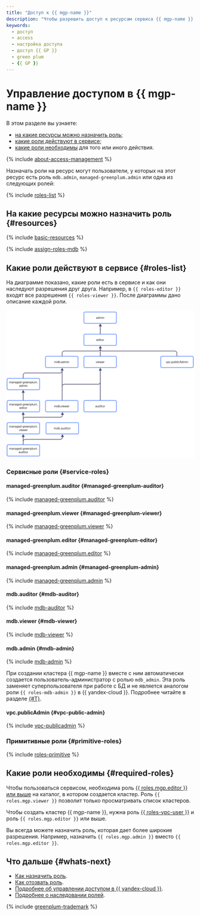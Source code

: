 ```yaml
---
title: "Доступ к {{ mgp-name }}"
description: "Чтобы разрешить доступ к ресурсам сервиса {{ mgp-name }} (кластеры и хосты БД, резервные копии кластеров, базы данных и их пользователи), назначьте пользователю нужные роли на каталог, облако или организацию, в которых содержатся эти ресурсы."
keywords:
  - доступ
  - access
  - настройка доступа
  - доступ {{ GP }}
  - green plum
  - {{ GP }}
---
```


# Управление доступом в {{ mgp-name }}


В этом разделе вы узнаете:

* [на какие ресурсы можно назначить роль](#resources);
* [какие роли действуют в сервисе](#roles-list);
* [какие роли необходимы](#required-roles) для того или иного действия.

{% include [about-access-management](../../_includes/iam/about-access-management.md) %}

Назначать роли на ресурс могут пользователи, у которых на этот ресурс есть роль `mdb.admin`, `managed-greenplum.admin` или одна из следующих ролей:

{% include [roles-list](../../_includes/iam/roles-list.md) %}

## На какие ресурсы можно назначить роль {#resources}

{% include [basic-resources](../../_includes/iam/basic-resources-for-access-control.md) %}

{% include [assign-roles-mdb](../../_includes/iam/assign-roles-mdb.md) %}

## Какие роли действуют в сервисе {#roles-list}

На диаграмме показано, какие роли есть в сервисе и как они наследуют разрешения друг друга. Например, в `{{ roles-editor }}` входят все разрешения `{{ roles-viewer }}`. После диаграммы дано описание каждой роли.

![image](../../_assets/mdb/roles-managed-greenplum.svg)

### Сервисные роли {#service-roles}

#### managed-greenplum.auditor {#managed-greenplum-auditor}

{% include [managed-greenplum.auditor](../../_roles/managed-greenplum/auditor.md) %}

#### managed-greenplum.viewer {#managed-greenplum-viewer}

{% include [managed-greenplum.viewer](../../_roles/managed-greenplum/viewer.md) %}

#### managed-greenplum.editor {#managed-greenplum-editor}

{% include [managed-greenplum.editor](../../_roles/managed-greenplum/editor.md) %}

#### managed-greenplum.admin {#managed-greenplum-admin}

{% include [managed-greenplum.admin](../../_roles/managed-greenplum/admin.md) %}

#### mdb.auditor {#mdb-auditor}

{% include [mdb-auditor](../../_roles/mdb/auditor.md) %}

#### mdb.viewer {#mdb-viewer}

{% include [mdb-viewer](../../_roles/mdb/viewer.md) %}

#### mdb.admin {#mdb-admin}

{% include [mdb-admin](../../_roles/mdb/admin.md) %}

При создании кластера {{ mgp-name }} вместе с ним автоматически создается пользователь-администратор с ролью `mdb_admin`. Эта роль заменяет суперпользователя при работе с БД и не является аналогом роли `{{ roles-mdb-admin }}` в {{ yandex-cloud }}. Подробнее читайте в разделе [{#T}](../concepts/cluster-users.md).

#### vpc.publicAdmin {#vpc-public-admin}

{% include [vpc-publicadmin](../../_roles/vpc/publicAdmin.md) %}


### Примитивные роли {#primitive-roles}

{% include [roles-primitive](../../_includes/roles-primitive.md) %}

## Какие роли необходимы {#required-roles}

Чтобы пользоваться сервисом, необходима роль [{{ roles.mgp.editor }} или выше](../../iam/concepts/access-control/roles.md) на каталог, в котором создается кластер. Роль `{{ roles.mgp.viewer }}` позволит только просматривать список кластеров.

Чтобы создать кластер {{ mgp-name }}, нужна роль [{{ roles-vpc-user }}](../../vpc/security/index.md#vpc-user) и роль `{{ roles.mgp.editor }}` или выше.

Вы всегда можете назначить роль, которая дает более широкие разрешения. Например, назначить `{{ roles.mgp.admin }}` вместо `{{ roles.mgp.editor }}`.

## Что дальше {#whats-next}

* [Как назначить роль](../../iam/operations/roles/grant.md).
* [Как отозвать роль](../../iam/operations/roles/revoke.md).
* [Подробнее об управлении доступом в {{ yandex-cloud }}](../../iam/concepts/access-control/index.md).
* [Подробнее о наследовании ролей](../../resource-manager/concepts/resources-hierarchy.md#access-rights-inheritance).


{% include [greenplum-trademark](../../_includes/mdb/mgp/trademark.md) %}

